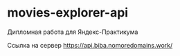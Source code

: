# movies-explorer-api

Дипломная работа для Яндекс-Практикума

Ссылка на сервер
https://api.biba.nomoredomains.work/
